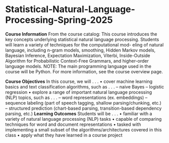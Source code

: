 # Statistical-Natural-Language-Processing-Spring-2025

**Course Information**
From the course catalog:
This course introduces the key concepts underlying statistical natural language
processing. Students will learn a variety of techniques for the computational mod-
eling of natural language, including n-gram models, smoothing, Hidden Markov
models, Bayesian Inference, Expectation Maximization, Viterbi, Inside-Outside
Algorithm for Probabilistic Context-Free Grammars, and higher-order language
models.
NOTE: The main programming language used in the course will be Python.
For more information, see the course overview page.

**Course Objectives**
In this course, we will . . .
• cover machine learning basics and text classification algorithms, such as . . .
– naive Bayes
– logistic regression
• explore a range of important natural language processing (NLP) topics, such as . . .
– word representations (ex. embeddings)
– sequence labeling (part of speech tagging, shallow parsing/chunking, etc.)
– structured prediction (chart-based parsing, transition-based dependency parsing,
etc.)
**Learning Outcomes**
Students will be . . .
• familiar with a variety of natural language processing (NLP) tasks
• capable of comparing techniques for word and document representations
• tasked with implementing a small subset of the algorithms/architectures covered in
this class
• apply what they have learned in a course project
